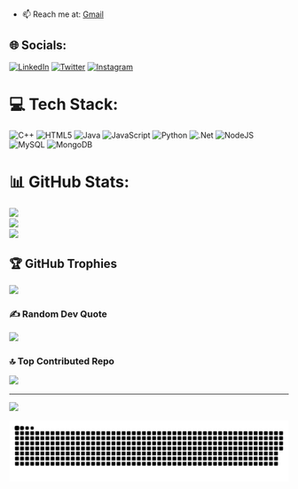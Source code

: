   
- 📫 Reach me at: [Gmail](mailto:chaudarsp@gmail.com)

## 🌐 Socials:
[![LinkedIn](https://img.shields.io/badge/LinkedIn-%230077B5.svg?logo=linkedin&logoColor=white)](https://www.linkedin.com/in/shivrajchaudar)   [![Twitter](https://img.shields.io/badge/Twitter-%231DA1F2.svg?logo=Twitter&logoColor=white)](https://x.com/shivraj_1415)    [![Instagram](https://img.shields.io/badge/Instagram-%23E4405F.svg?logo=Instagram&logoColor=white)](https://www.instagram.com/shivraj_1415/)
# 💻 Tech Stack:
 ![C++](https://img.shields.io/badge/c++-%2300599C.svg?style=for-the-badge&logo=c%2B%2B&logoColor=white) ![HTML5](https://img.shields.io/badge/html5-%23E34F26.svg?style=for-the-badge&logo=html5&logoColor=white) ![Java](https://img.shields.io/badge/java-%23ED8B00.svg?style=for-the-badge&logo=openjdk&logoColor=white) ![JavaScript](https://img.shields.io/badge/javascript-%23323330.svg?style=for-the-badge&logo=javascript&logoColor=%23F7DF1E) ![Python](https://img.shields.io/badge/python-3670A0?style=for-the-badge&logo=python&logoColor=ffdd54) ![.Net](https://img.shields.io/badge/.NET-5C2D91?style=for-the-badge&logo=.net&logoColor=white) ![NodeJS](https://img.shields.io/badge/node.js-6DA55F?style=for-the-badge&logo=node.js&logoColor=white) ![MySQL](https://img.shields.io/badge/mysql-4479A1.svg?style=for-the-badge&logo=mysql&logoColor=white) ![MongoDB](https://img.shields.io/badge/MongoDB-%234ea94b.svg?style=for-the-badge&logo=mongodb&logoColor=white)
# 📊 GitHub Stats:
![](https://github-readme-stats.vercel.app/api?username=rajchaudar&theme=ambient_gradient&hide_border=false&include_all_commits=true&count_private=true)<br/>
![](https://github-readme-streak-stats.herokuapp.com/?user=rajchaudar&theme=ambient_gradient&hide_border=false)<br/>
![](https://github-readme-stats.vercel.app/api/top-langs/?username=rajchaudar&theme=ambient_gradient&hide_border=false&include_all_commits=true&count_private=true&layout=compact)

## 🏆 GitHub Trophies
![](https://github-profile-trophy.vercel.app/?username=rajchaudar&theme=ambient_gradient&no-frame=false&no-bg=false&margin-w=4)

### ✍️ Random Dev Quote
![](https://quotes-github-readme.vercel.app/api?type=horizontal&theme=merko)

### 🔝 Top Contributed Repo
![](https://github-contributor-stats.vercel.app/api?username=rajchaudar&limit=5&theme=dark&combine_all_yearly_contributions=true)

---
[![](https://visitcount.itsvg.in/api?id=rajchaudar&icon=10&color=5)](https://visitcount.itsvg.in)

![Snake Animation](https://github.com/rajchaudar/rajchaudar/blob/main/dist/snake.svg)



